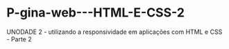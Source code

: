 # P-gina-web---HTML-E-CSS-2
UNODADE 2 - utilizando a responsividade em aplicações com HTML e CSS - Parte 2
